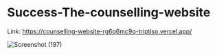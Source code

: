# Success-The-counselling-website

Link: https://counselling-website-rg6q6mc9q-triptiso.vercel.app/

![Screenshot (197)](https://user-images.githubusercontent.com/81041580/224411625-8055d0cd-65ea-4680-bfa5-78d79087720d.png)
